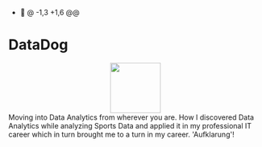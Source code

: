 - 👋 @ -1,3 +1,6 @@
# DataDog
<div id="header" align="center">
  <img src="https://media.giphy.com/media/M9gbBd9nbDrOTu1Mqx/giphy.gif" width="100"/>
</div>
Moving into Data Analytics from wherever you are.
How I discovered Data Analytics while analyzing Sports Data and applied it in my professional IT career which in turn brought me to a turn in my career. 'Aufklarung'!

<!---
RamaTam/RamaTam is a ✨ special ✨ repository because its `README.md` (this file) appears on your GitHub profile.
You can click the Preview link to take a look at your changes.
--->
